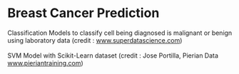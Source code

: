 # Breast Cancer Prediction
Classification Models to classify cell being diagnosed is malignant or benign using laboratory data (credit : www.superdatascience.com)
<br>
<br>
SVM Model with Scikit-Learn dataset (credit : Jose Portilla, Pierian Data www.pieriantraining.com)

